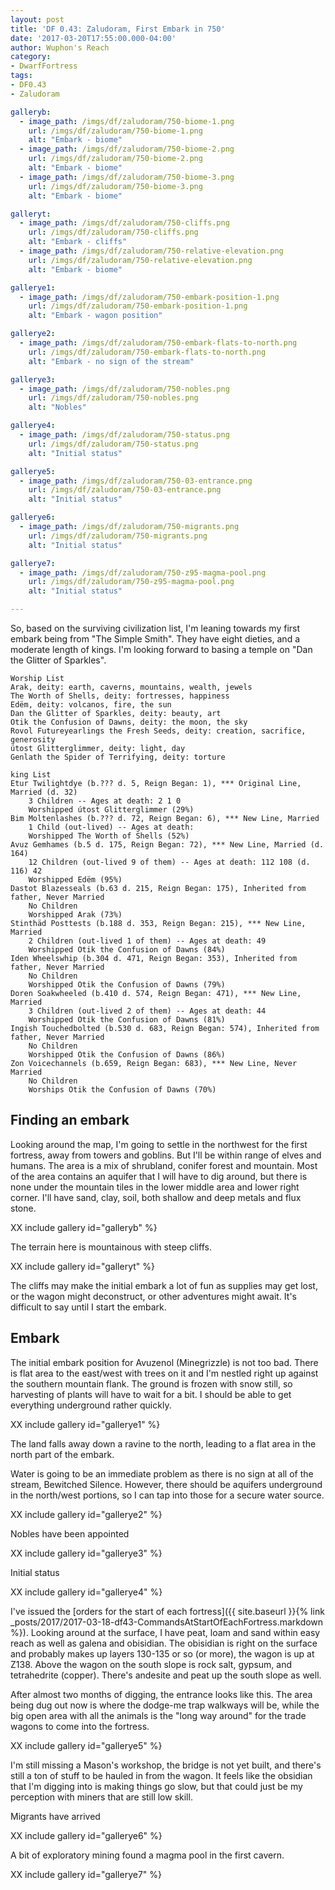 ```yaml
---
layout: post
title: 'DF 0.43: Zaludoram, First Embark in 750'
date: '2017-03-20T17:55:00.000-04:00'
author: Wuphon's Reach
category:
- DwarfFortress
tags:
- DF0.43
- Zaludoram

galleryb:
  - image_path: /imgs/df/zaludoram/750-biome-1.png
    url: /imgs/df/zaludoram/750-biome-1.png
    alt: "Embark - biome"
  - image_path: /imgs/df/zaludoram/750-biome-2.png
    url: /imgs/df/zaludoram/750-biome-2.png
    alt: "Embark - biome"
  - image_path: /imgs/df/zaludoram/750-biome-3.png
    url: /imgs/df/zaludoram/750-biome-3.png
    alt: "Embark - biome"

galleryt:
  - image_path: /imgs/df/zaludoram/750-cliffs.png
    url: /imgs/df/zaludoram/750-cliffs.png
    alt: "Embark - cliffs"
  - image_path: /imgs/df/zaludoram/750-relative-elevation.png
    url: /imgs/df/zaludoram/750-relative-elevation.png
    alt: "Embark - biome"

gallerye1:
  - image_path: /imgs/df/zaludoram/750-embark-position-1.png
    url: /imgs/df/zaludoram/750-embark-position-1.png
    alt: "Embark - wagon position"

gallerye2:
  - image_path: /imgs/df/zaludoram/750-embark-flats-to-north.png
    url: /imgs/df/zaludoram/750-embark-flats-to-north.png
    alt: "Embark - no sign of the stream"

gallerye3:
  - image_path: /imgs/df/zaludoram/750-nobles.png
    url: /imgs/df/zaludoram/750-nobles.png
    alt: "Nobles"

gallerye4:
  - image_path: /imgs/df/zaludoram/750-status.png
    url: /imgs/df/zaludoram/750-status.png
    alt: "Initial status"

gallerye5:
  - image_path: /imgs/df/zaludoram/750-03-entrance.png
    url: /imgs/df/zaludoram/750-03-entrance.png
    alt: "Initial status"

gallerye6:
  - image_path: /imgs/df/zaludoram/750-migrants.png
    url: /imgs/df/zaludoram/750-migrants.png
    alt: "Initial status"

gallerye7:
  - image_path: /imgs/df/zaludoram/750-z95-magma-pool.png
    url: /imgs/df/zaludoram/750-z95-magma-pool.png
    alt: "Initial status"

---
```


So, based on the surviving civilization list, I'm leaning towards my first embark being from "The Simple Smith".  They have eight dieties, and a moderate length of kings.  I'm looking forward to basing a temple on "Dan the Glitter of Sparkles".

```
Worship List
Arak, deity: earth, caverns, mountains, wealth, jewels
The Worth of Shells, deity: fortresses, happiness
Edëm, deity: volcanos, fire, the sun
Dan the Glitter of Sparkles, deity: beauty, art
Otik the Confusion of Dawns, deity: the moon, the sky
Rovol Futureyearlings the Fresh Seeds, deity: creation, sacrifice, generosity
útost Glitterglimmer, deity: light, day
Genlath the Spider of Terrifying, deity: torture

king List
Etur Twilightdye (b.??? d. 5, Reign Began: 1), *** Original Line, Married (d. 32)
    3 Children -- Ages at death: 2 1 0
    Worshipped útost Glitterglimmer (29%)
Bim Moltenlashes (b.??? d. 72, Reign Began: 6), *** New Line, Married
    1 Child (out-lived) -- Ages at death:
    Worshipped The Worth of Shells (52%)
Avuz Gemhames (b.5 d. 175, Reign Began: 72), *** New Line, Married (d. 164)
    12 Children (out-lived 9 of them) -- Ages at death: 112 108 (d. 116) 42
    Worshipped Edëm (95%)
Dastot Blazesseals (b.63 d. 215, Reign Began: 175), Inherited from father, Never Married
    No Children
    Worshipped Arak (73%)
Stinthäd Posttests (b.188 d. 353, Reign Began: 215), *** New Line, Married
    2 Children (out-lived 1 of them) -- Ages at death: 49
    Worshipped Otik the Confusion of Dawns (84%)
Iden Wheelswhip (b.304 d. 471, Reign Began: 353), Inherited from father, Never Married
    No Children
    Worshipped Otik the Confusion of Dawns (79%)
Doren Soakwheeled (b.410 d. 574, Reign Began: 471), *** New Line, Married
    3 Children (out-lived 2 of them) -- Ages at death: 44
    Worshipped Otik the Confusion of Dawns (81%)
Ingish Touchedbolted (b.530 d. 683, Reign Began: 574), Inherited from father, Never Married
    No Children
    Worshipped Otik the Confusion of Dawns (86%)
Zon Voicechannels (b.659, Reign Began: 683), *** New Line, Never Married
    No Children
    Worships Otik the Confusion of Dawns (70%)
```

## Finding an embark

Looking around the map, I'm going to settle in the northwest for the first fortress, away from towers and goblins.  But I'll be within range of elves and humans.  The area is a mix of shrubland, conifer forest and mountain.  Most of the area contains an aquifer that I will have to dig around, but there is none under the mountain tiles in the lower middle area and lower right corner.  I'll have sand, clay, soil, both shallow and deep metals and flux stone.

XX include gallery id="galleryb" %}

The terrain here is mountainous with steep cliffs.

XX include gallery id="galleryt" %}

The cliffs may make the initial embark a lot of fun as supplies may get lost, or the wagon might deconstruct, or other adventures might await.  It's difficult to say until I start the embark.

## Embark

The initial embark position for Avuzenol (Minegrizzle) is not too bad.  There is flat area to the east/west with trees on it and I'm nestled right up against the southern mountain flank.  The ground is frozen with snow still, so harvesting of plants will have to wait for a bit.  I should be able to get everything underground rather quickly.

XX include gallery id="gallerye1" %}

The land falls away down a ravine to the north, leading to a flat area in the north part of the embark.

Water is going to be an immediate problem as there is no sign at all of the stream, Bewitched Silence.  However, there should be aquifers underground in the north/west portions, so I can tap into those for a secure water source.

XX include gallery id="gallerye2" %}

Nobles have been appointed

XX include gallery id="gallerye3" %}

Initial status

XX include gallery id="gallerye4" %}

I've issued the [orders for the start of each fortress]({{ site.baseurl }}{% link _posts/2017/2017-03-18-df43-CommandsAtStartOfEachFortress.markdown %}).  Looking around at the surface, I have peat, loam and sand within easy reach as well as galena and obisidian.  The obisidian is right on the surface and probably makes up layers 130-135 or so (or more), the wagon is up at Z138.  Above the wagon on the south slope is rock salt, gypsum, and tetrahedrite (copper).  There's andesite and peat up the south slope as well.

After almost two months of digging, the entrance looks like this.  The area being dug out now is where the dodge-me trap walkways will be, while the big open area with all the animals is the "long way around" for the trade wagons to come into the fortress.

XX include gallery id="gallerye5" %}

I'm still missing a Mason's workshop, the bridge is not yet built, and there's still a ton of stuff to be hauled in from the wagon.  It feels like the obsidian that I'm digging into is making things go slow, but that could just be my perception with miners that are still low skill.

Migrants have arrived

XX include gallery id="gallerye6" %}

A bit of exploratory mining found a magma pool in the first cavern.

XX include gallery id="gallerye7" %}
